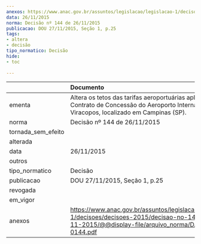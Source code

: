 ```yaml
---
anexos: https://www.anac.gov.br/assuntos/legislacao/legislacao-1/decisoes/decisoes-2015/decisao-no-144-de-26-11-2015/@@display-file/arquivo_norma/DA2015-0144.pdf
data: 26/11/2015
norma: Decisão nº 144 de 26/11/2015
publicacao: DOU 27/11/2015, Seção 1, p.25
tags:
- altera
- decisão
tipo_normatico: Decisão
hide: 
- toc 
 
---
```


|                    | Documento                                                                                                                                                 |
|:-------------------|:----------------------------------------------------------------------------------------------------------------------------------------------------------|
| ementa             | Altera os tetos das tarifas aeroportuárias aplicáveis ao Contrato de Concessão do Aeroporto Internacional de Viracopos, localizado em Campinas (SP).      |
| norma              | Decisão nº 144 de 26/11/2015                                                                                                                              |
| tornada_sem_efeito |                                                                                                                                                           |
| alterada           |                                                                                                                                                           |
| data               | 26/11/2015                                                                                                                                                |
| outros             |                                                                                                                                                           |
| tipo_normatico     | Decisão                                                                                                                                                   |
| publicacao         | DOU 27/11/2015, Seção 1, p.25                                                                                                                             |
| revogada           |                                                                                                                                                           |
| em_vigor           |                                                                                                                                                           |
| anexos             | https://www.anac.gov.br/assuntos/legislacao/legislacao-1/decisoes/decisoes-2015/decisao-no-144-de-26-11-2015/@@display-file/arquivo_norma/DA2015-0144.pdf |